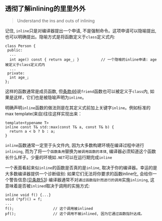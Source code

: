 ## 透彻了解inlining的里里外外
> Understand the ins and outs of inlining

记住, `inline`只是对编译器提出一个申请, 不是强制命令。这项申请可以隐喻提出, 也可以明确提出。隐喻方式是将函数定义于`class`定义式内:
```
class Person {
 public:
  ...
  int age() const { return age_; }          // 一个隐喻的inline申请: age被定义于class定义式内
  ...
 private:
  int age_;
};
```
这样的函数通常是成员函数, 但[条款46](46.md)说`friend`函数也可以被定义于`class`内, 如果是这样，它们也是被隐喻声明为`inline`。


明确声明`inline`函数的做法则是在其定义式前加上关键字`inline`。例如标准的max template(来自<algorithm>)往往这样实现出来：
```
template<typename T>
inline const T& std::max(const T& a, const T& b) {
  return a < b ? b : a;
}
```

`inline`函数通常一定至于头文件内, 因为大多数构建环境在编译过程中进行`inlining`, 而为了将一个`函数条用`替换为`被调用函数的本体`, 编译器必须知道这个函数长什么样子。少量的环境如`.NET`可以在运行期完成`inline`

一个表面看起来似`inline`的函数是否真的是`inline`, 取决于你的编译器。幸运的是大多数编译器提供一个诊断级别: 如果它们无法将你要求的函数inline化, 会给你一个警告信息([见条款53](53.md))
编译器通常不对`通过函数指针而进行的调用`实施`inlining`, 这意味着是否被`inlined`取决于调用的实施方式:
```
inline void f() {...}
void (*pf)() = f;
...
f();                  // 这个调用被inlined
pf();                 // 这个调用不被inlined, 因为它通过函数指针达成。
```
